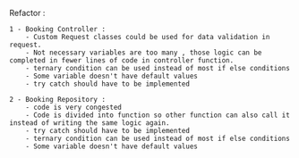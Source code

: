 Refactor :

    1 - Booking Controller :
        - Custom Request classes could be used for data validation in request.
        - Not necessary variables are too many , those logic can be completed in fewer lines of code in controller function.
        - ternary condition can be used instead of most if else conditions
        - Some variable doesn't have default values
        - try catch should have to be implemented

    2 - Booking Repository :
        - code is very congested
        - Code is divided into function so other function can also call it instead of writing the same logic again.
        - try catch should have to be implemented
        - ternary condition can be used instead of most if else conditions
        - Some variable doesn't have default values